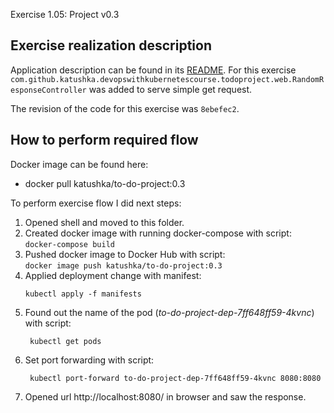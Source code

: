 Exercise 1.05: Project v0.3

## Exercise realization description

Application description can be found in its [README](../to-do-project/README.md).
For this exercise `com.github.katushka.devopswithkubernetescourse.todoproject.web.RandomResponseController` was added to serve simple get request.

The revision of the code for this exercise was `8ebefec2`.

## How to perform required flow

Docker image can be found here:
- docker pull katushka/to-do-project:0.3

To perform exercise flow I did next steps:
1. Opened shell and moved to this folder.
2. Created docker image with running docker-compose with script:  
   `docker-compose build`
3. Pushed docker image to Docker Hub with script:  
   `docker image push katushka/to-do-project:0.3`
4. Applied deployment change with manifest:
    ```shell
    kubectl apply -f manifests                     
   ```
5. Found out the name of the pod (*to-do-project-dep-7ff648ff59-4kvnc*) with script:
   ```shell
    kubectl get pods
   ```
6. Set port forwarding with script:
   ```shell
    kubectl port-forward to-do-project-dep-7ff648ff59-4kvnc 8080:8080 
   ```
7. Opened url http://localhost:8080/ in browser and saw the response.